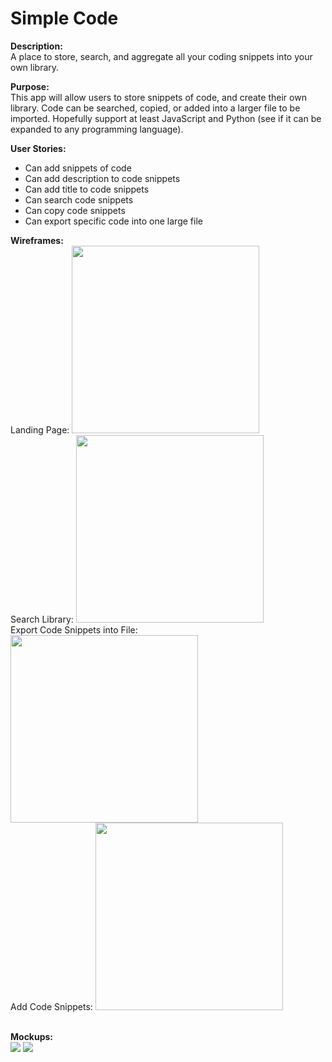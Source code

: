 # Simple Code

<b>Description:</b>
<br/> A place to store, search, and aggregate all your coding snippets into your own library.

<b>Purpose:</b> 
<br/>This app will allow users to store snippets of code, and create their own library. Code can be searched, copied, or added into a larger file to be imported. Hopefully support at least JavaScript and Python (see if it can be expanded to any programming language).

<b>User Stories:</b>
- Can add snippets of code
- Can add description to code snippets
- Can add title to code snippets
- Can search code snippets
- Can copy code snippets
- Can export specific code into one large file


<b>Wireframes:</b>
<br/>
Landing Page:
<img src="http://i.imgur.com/Ci4OpQV.png" width="300"/>
<br/>
Search Library:
<img src="http://i.imgur.com/ebkSNA8.png" width="300"/>
<br/>
Export Code Snippets into File:
<img src="http://i.imgur.com/x47VBkr.png" width="300"/>
<br/>
Add Code Snippets:
<img src="http://i.imgur.com/VtLqxJd.png" width="300"/>


<br/>
<b>Mockups:</b>
<br/>
<img src="http://i.imgur.com/DRqaad7.png" />
<img src="http://i.imgur.com/pO4IVeX.png"/>

